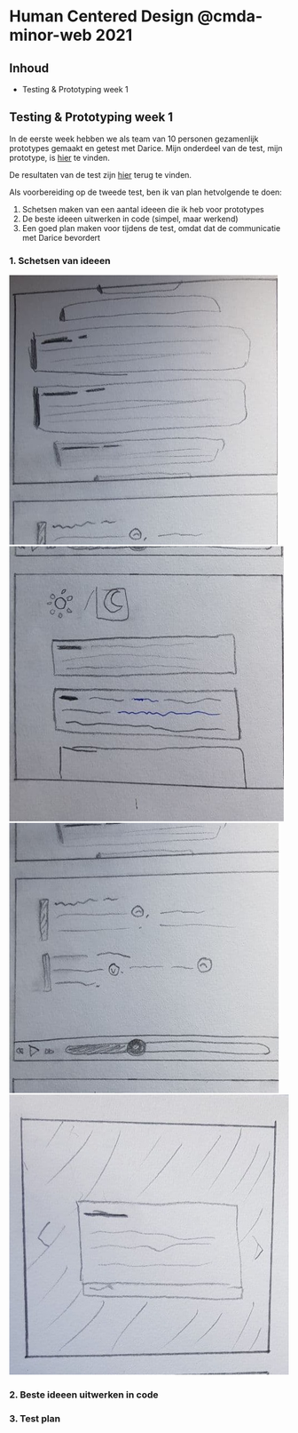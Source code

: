 # Human Centered Design @cmda-minor-web 2021

## Inhoud
* Testing & Prototyping week 1

## Testing & Prototyping week 1
In de eerste week hebben we als team van 10 personen gezamenlijk prototypes gemaakt en getest met Darice. Mijn onderdeel van de test, mijn prototype, is [hier](#) te vinden.

De resultaten van de test zijn [hier](https://github.com/StanBankras/human-centered-design-2021/wiki/Test-verslag-1) terug te vinden.

Als voorbereiding op de tweede test, ben ik van plan hetvolgende te doen:
1. Schetsen maken van een aantal ideeen die ik heb voor prototypes
2. De beste ideeen uitwerken in code (simpel, maar werkend)
3. Een goed plan maken voor tijdens de test, omdat dat de communicatie met Darice bevordert

### 1. Schetsen van ideeen
![v1](https://raw.githubusercontent.com/StanBankras/human-centered-design-2021/master/images/schetsen/week1/v1.jpg)
![v2](https://raw.githubusercontent.com/StanBankras/human-centered-design-2021/master/images/schetsen/week1/v2.jpg)
![v3](https://raw.githubusercontent.com/StanBankras/human-centered-design-2021/master/images/schetsen/week1/v3.jpg)
![v4](https://raw.githubusercontent.com/StanBankras/human-centered-design-2021/master/images/schetsen/week1/v4.jpg)

### 2. Beste ideeen uitwerken in code

### 3. Test plan